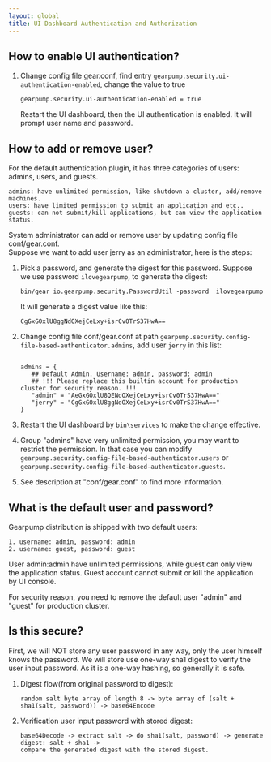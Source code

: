 ```yaml
---
layout: global
title: UI Dashboard Authentication and Authorization
---
```


## How to enable UI authentication?

1. Change config file gear.conf, find entry `gearpump.security.ui-authentication-enabled`, change the value to true
   ```
   gearpump.security.ui-authentication-enabled = true
   ```
   Restart the UI dashboard, then the UI authentication is enabled. It will prompt user name and password.
   
## How to add or remove user?

For the default authentication plugin, it has three categories of users: admins, users, and guests.
``` 
admins: have unlimited permission, like shutdown a cluster, add/remove machines.
users: have limited permission to submit an application and etc..
guests: can not submit/kill applications, but can view the application status.
```
System administrator can add or remove user by updating config file conf/gear.conf.  
Suppose we want to add user jerry as an administrator, here is the steps:
  
1. Pick a password, and generate the digest for this password. Suppose we use password `ilovegearpump`, 
   to generate the digest:
   ```
   bin/gear io.gearpump.security.PasswordUtil -password  ilovegearpump
   ```
   
   It will generate a digest value like this:
   ```
   CgGxGOxlU8ggNdOXejCeLxy+isrCv0TrS37HwA==
   ```
2. Change config file conf/gear.conf at path `gearpump.security.config-file-based-authenticator.admins`, 
   add user `jerry` in this list:
   ```
   
   admins = {
      ## Default Admin. Username: admin, password: admin
      ## !!! Please replace this builtin account for production cluster for security reason. !!!
      "admin" = "AeGxGOxlU8QENdOXejCeLxy+isrCv0TrS37HwA=="
      "jerry" = "CgGxGOxlU8ggNdOXejCeLxy+isrCv0TrS37HwA=="
   }
   ```

3. Restart the UI dashboard by `bin\services` to make the change effective.

4. Group "admins" have very unlimited permission, you may want to restrict the permission. In that case 
   you can modify `gearpump.security.config-file-based-authenticator.users` or 
   `gearpump.security.config-file-based-authenticator.guests`.

5. See description at "conf/gear.conf" to find more information.   
   
## What is the default user and password?

Gearpump distribution is shipped with two default users:
```
1. username: admin, password: admin
2. username: guest, password: guest
```
User admin:admin have unlimited permissions, while guest can only view the application status. Guest account cannot 
submit or kill the application by UI console.

For security reason, you need to remove the default user "admin" and "guest" for production cluster.

## Is this secure?

First, we will NOT store any user password in any way, only the user himself knows the password. 
We will store use one-way sha1 digest to verify the user input password. As it is a one-way hashing,
so generally it is safe.

1. Digest flow(from original password to digest):
   ```
   random salt byte array of length 8 -> byte array of (salt + sha1(salt, password)) -> base64Encode
   ```
   
2. Verification user input password with stored digest:
   ```
   base64Decode -> extract salt -> do sha1(salt, password) -> generate digest: salt + sha1 ->
   compare the generated digest with the stored digest.
   ```
